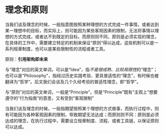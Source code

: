 # 理念和原则

当我们谈及理念的时候，一般指意图按照某种理想的方式完成一件事情，或者达到某一理想中的目标，而实际上，则可能因为某些客观因素的限制，无法将事情以理想的方式完成，或者达不到既定的目标。而原则则不同，原则是必须实现的理念，在具体的工作中，需要建立特定的机制来保证“原则”得以达成，这些机制可以是一系列规章制度，也可以是某些限制性的流程或者工具。

原则：**引用架构即未来**

与“理念”对应的英文单词，可以是“Idea”，指*不是很成熟、比较局限性*的“理念”；也可以是“Philosophy”，指经过历史实践考验、更具普适性的“理念”，有时候也被翻译为“哲学”。后文我们会谈及几个久经考验的普适性理念，即“哲学”。

与“原则”对应的英文单词，一般是“Principle”，但是“Principle”既有“主观上”想要遵守的“行为指南”的意思，又有受到“客观限制”

当我们谈及理念的时候，一般指期望按照某个理想的方式做事，而执行过程中，则有可能因为各种客观因素的限制，导致期望无法达成；而原则则不同：原则是必须达成的理念，在执行过程中，需要设立规章制度、流程、或者工具链，以保证原则可以达成。
